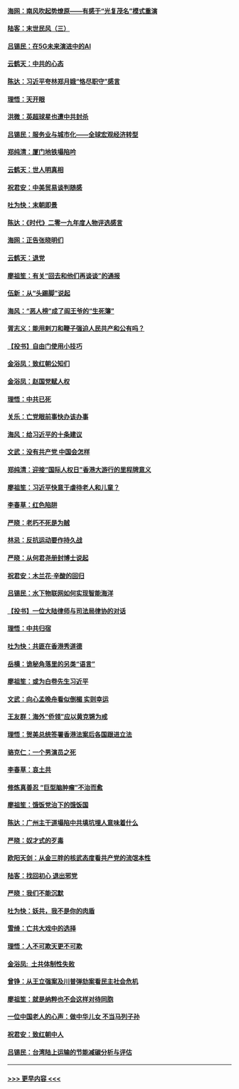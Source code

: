 #### [海网：南风吹起势燎原——有感于“光复茂名”模式重演](../pages/nsc993/n11732308.md?t=12192322) 
#### [陆客：末世民风（三）](../pages/nsc993/n11732211.md?t=12192322) 
#### [吕锡民：在5G未来演进中的AI](../pages/nsc993/n11730010.md?t=12192322) 
#### [云鹤天：中共的心态](../pages/nsc993/n11729906.md?t=12192322) 
#### [陈达：习近平夸林郑月娥“恪尽职守”感言](../pages/nsc993/n11729881.md?t=12192322) 
#### [理悟：天开眼](../pages/nsc993/n11729699.md?t=12192322) 
#### [洪微：英超球星也遭中共封杀](../pages/nsc993/n11727243.md?t=12192322) 
#### [吕锡民：服务业与城市化——全球宏观经济转型](../pages/nsc993/n11725845.md?t=12192322) 
#### [郑纯清：厦门地铁塌陷吟](../pages/nsc993/n11725813.md?t=12192322) 
#### [云鹤天：世人明真相](../pages/nsc993/n11725621.md?t=12192322) 
#### [祝君安：中美贸易谈判随感](../pages/nsc993/n11725609.md?t=12192322) 
#### [吐为快：末朝即景](../pages/nsc993/n11723365.md?t=12192322) 
#### [陈达：《时代》二零一九年度人物评选感言](../pages/nsc993/n11723337.md?t=12192322) 
#### [海网：正告张晓明们](../pages/nsc993/n11723228.md?t=12192322) 
#### [云鹤天：退党](../pages/nsc993/n11723056.md?t=12192322) 
#### [廖祖笙：有关“回去和他们再谈谈”的通报](../pages/nsc993/n11722442.md?t=12192322) 
#### [伍新：从“头踢脚”说起](../pages/nsc993/n11722429.md?t=12192322) 
#### [海风：“恶人榜”成了阎王爷的“生死簿”](../pages/nsc993/n11722272.md?t=12192322) 
#### [胥志义：能用剌刀和鞭子强迫人民共产和公有吗？](../pages/nsc993/n11720569.md?t=12192322) 
#### [【投书】自由门使用小技巧](../pages/nsc993/n11720180.md?t=12192322) 
#### [金浴凤：致红朝公知们](../pages/nsc993/n11720563.md?t=12192322) 
#### [金浴凤：赵国党赋人权](../pages/nsc993/n11720533.md?t=12192322) 
#### [理悟：中共已死](../pages/nsc993/n11720233.md?t=12192322) 
#### [关乐：亡党眼前事快办该办事](../pages/nsc993/n11719160.md?t=12192322) 
#### [海风：给习近平的十条建议](../pages/nsc993/n11717616.md?t=12192322) 
#### [文武：没有共产党 中国会怎样](../pages/nsc993/n11717584.md?t=12192322) 
#### [郑纯清：迎接“国际人权日”香港大游行的里程牌意义](../pages/nsc993/n11717417.md?t=12192322) 
#### [廖祖笙：习近平快意于虐待老人和儿童？](../pages/nsc993/n11715313.md?t=12192322) 
#### [李春草：红色陷阱](../pages/nsc993/n11715029.md?t=12192322) 
#### [严晓：老朽不死是为贼](../pages/nsc993/n11712910.md?t=12192322) 
#### [林忌：反抗运动要作持久战](../pages/nsc993/n11712623.md?t=12192322) 
#### [严晓：从何君尧册封博士说起](../pages/nsc993/n11712465.md?t=12192322) 
#### [祝君安：木兰花·辛酸的回归](../pages/nsc993/n11712381.md?t=12192322) 
#### [吕锡民：水下物联网如何实现智能海洋](../pages/nsc993/n11711158.md?t=12192322) 
#### [【投书】一位大陆律师与司法局律协的对话](../pages/nsc993/n11709675.md?t=12192322) 
#### [理悟：中共归宿](../pages/nsc993/n11710059.md?t=12192322) 
#### [吐为快：共匪在香港秀道德](../pages/nsc993/n11709979.md?t=12192322) 
#### [岳横：诡秘角落里的另类“语言”](../pages/nsc993/n11709792.md?t=12192322) 
#### [廖祖笙：或为白卷先生习近平](../pages/nsc993/n11708330.md?t=12192322) 
#### [文武：向心孟晚舟看似倒楣 实则幸运](../pages/nsc993/n11708236.md?t=12192322) 
#### [王友群：海外“侨领”应以黄克锵为戒](../pages/nsc993/n11706176.md?t=12192322) 
#### [理悟：贺美总统签署香港法案后各国跟进立法](../pages/nsc993/n11706853.md?t=12192322) 
#### [骆克仁：一个男演员之死](../pages/nsc993/n11706677.md?t=12192322) 
#### [李春草：哀土共](../pages/nsc993/n11706255.md?t=12192322) 
#### [修炼真善忍 “巨型脑肿瘤”不治而愈](../pages/nsc993/n11705340.md?t=12192322) 
#### [廖祖笙：饿饭党治下的饿饭国](../pages/nsc993/n11705085.md?t=12192322) 
#### [陈达：广州主干道塌陷中共填坑埋人意味着什么](../pages/nsc993/n11705046.md?t=12192322) 
#### [严晓：奴才式的歹毒](../pages/nsc993/n11704826.md?t=12192322) 
#### [欧阳天剑：从金三胖的核武态度看共产党的流氓本性](../pages/nsc993/n11702238.md?t=12192322) 
#### [陆客：找回初心 退出邪党](../pages/nsc993/n11702213.md?t=12192322) 
#### [严晓：我们不能沉默](../pages/nsc993/n11702110.md?t=12192322) 
#### [吐为快：妖共，我不是你的肉盾](../pages/nsc993/n11701366.md?t=12192322) 
#### [雪绮：亡共大戏中的选择](../pages/nsc993/n11699922.md?t=12192322) 
#### [理悟：人不可欺天更不可欺](../pages/nsc993/n11699657.md?t=12192322) 
#### [金浴凤:  土共体制性失败](../pages/nsc993/n11699361.md?t=12192322) 
#### [曾铮：从王立强案及川普弹劾案看民主社会危机](../pages/nsc993/n11699318.md?t=12192322) 
#### [廖祖笙：就是纳粹也不会这样对待同胞](../pages/nsc993/n11697658.md?t=12192322) 
#### [一位中国老人的心声：做中华儿女 不当马列子孙](../pages/nsc993/n11697525.md?t=12192322) 
#### [祝君安：致红朝中人](../pages/nsc993/n11697518.md?t=12192322) 
#### [吕锡民：台湾陆上运输的节能减碳分析与评估](../pages/nsc993/n11694983.md?t=12192322) 

----
#### [ >>> 更早内容 <<< ](../indexes/nsc993-earlier.md)
